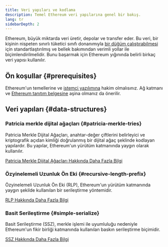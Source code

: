 ```yaml
---
title: Veri yapıları ve kodlama
description: Temel Ethereum veri yapılarına genel bir bakış.
lang: tr
sidebarDepth: 2
---
```


Ethereum, büyük miktarda veri üretir, depolar ve transfer eder. Bu veri, bir kişinin nispeten sınırlı tüketici sınıfı donanımıyla [bir düğüm çalıştırabilmesi](/run-a-node/) için standartlaştırılmış ve bellek bakımından verimli yollar ile biçimlendirilmelidir. Bunu başarmak için Ethereum yığınında belirli birkaç veri yapısı kullanılır.

## Ön koşullar \{#prerequisites}

Ethereum'un temellerine ve [istemci yazılımına](/developers/docs/nodes-and-clients/) hakim olmalısınız. Ağ katmanı ve [Ethereum tanıtım belgesine](/whitepaper/) aşina olmanız da önerilir.

## Veri yapıları \{#data-structures}

### Patricia merkle dijital ağaçları \{#patricia-merkle-tries}

Patricia Merkle Dijital Ağaçları, anahtar-değer çiftlerini belirleyici ve kriptografik açıdan kimliği doğrulanmış bir dijital ağaç şeklinde kodlayan yapılardır. Bu yapılar, Ethereum'un yürütüm katmanında yaygın olarak kullanılır.

[Patricia Merkle Dijital Ağaçları Hakkında Daha Fazla Bilgi](/developers/docs/data-structures-and-encoding/patricia-merkle-trie)

### Özyinelemeli Uzunluk Ön Eki \{#recursive-length-prefix}

Özyinelemeli Uzunluk Ön Eki (RLP), Ethereum'un yürütüm katmanında yaygın şekilde kullanılan bir serileştirme yöntemidir.

[RLP Hakkında Daha Fazla Bilgi](/developers/docs/data-structures-and-encoding/rlp)

### Basit Serileştirme \{#simple-serialize}

Basit Serileştirme (SSZ), merkle işlemi ile uyumluluğu nedeniyle Ethereum'un fikir birliği katmanında kullanılan baskın serileştirme biçimidir.

[SSZ Hakkında Daha Fazla Bilgi](/developers/docs/data-structures-and-encoding/ssz)
